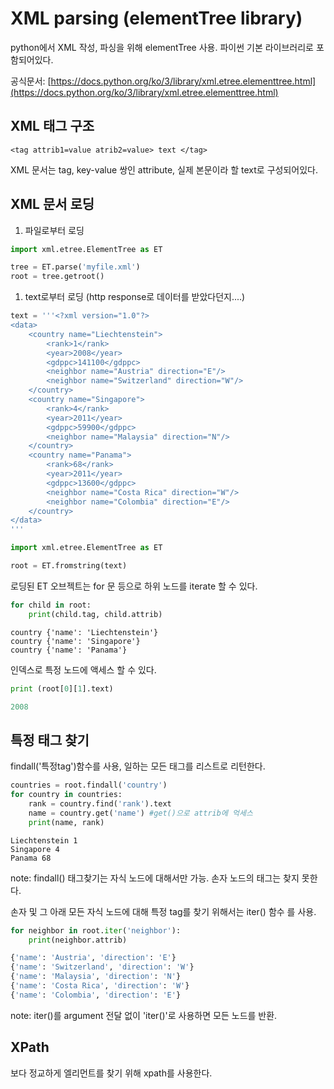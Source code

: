 # XML parsing (elementTree library)

python에서 XML 작성, 파싱을 위해 elementTree 사용. 파이썬 기본 라이브러리로 포함되어있다.

공식문서: [https://docs.python.org/ko/3/library/xml.etree.elementtree.html](https://docs.python.org/ko/3/library/xml.etree.elementtree.html)

## XML 태그 구조
```
<tag attrib1=value atrib2=value> text </tag>
```

XML 문서는 tag,  key-value 쌍인 attribute, 실제 본문이라 할 text로 구성되어있다.

## XML 문서 로딩

1. 파일로부터 로딩

```python
import xml.etree.ElementTree as ET

tree = ET.parse('myfile.xml')
root = tree.getroot()
```

1. text로부터 로딩 (http response로 데이터를 받았다던지....)

```python
text = '''<?xml version="1.0"?>
<data>
    <country name="Liechtenstein">
        <rank>1</rank>
        <year>2008</year>
        <gdppc>141100</gdppc>
        <neighbor name="Austria" direction="E"/>
        <neighbor name="Switzerland" direction="W"/>
    </country>
    <country name="Singapore">
        <rank>4</rank>
        <year>2011</year>
        <gdppc>59900</gdppc>
        <neighbor name="Malaysia" direction="N"/>
    </country>
    <country name="Panama">
        <rank>68</rank>
        <year>2011</year>
        <gdppc>13600</gdppc>
        <neighbor name="Costa Rica" direction="W"/>
        <neighbor name="Colombia" direction="E"/>
    </country>
</data>
'''

import xml.etree.ElementTree as ET

root = ET.fromstring(text)

```

로딩된 ET 오브젝트는 for 문 등으로 하위 노드를 iterate 할 수 있다.

```python
for child in root:
	print(child.tag, child.attrib)
```

```
country {'name': 'Liechtenstein'}
country {'name': 'Singapore'}
country {'name': 'Panama'}
```

인덱스로 특정 노드에 액세스 할 수 있다.

```python
print (root[0][1].text)
```

```python
2008
```

## 특정 태그 찾기

findall('특정tag')함수를 사용, 일하는 모든 태그를 리스트로 리턴한다.

```python
countries = root.findall('country')
for country in countries:
	rank = country.find('rank').text
	name = country.get('name') #get()으로 attrib에 억세스
	print(name, rank)
```

```
Liechtenstein 1
Singapore 4
Panama 68
```

note: findall() 태그찾기는 자식 노드에 대해서만 가능. 손자 노드의 태그는 찾지 못한다.

손자 및 그 아래 모든 자식 노드에 대해 특정 tag를 찾기 위해서는 iter() 함수 를 사용.

```python
for neighbor in root.iter('neighbor'):
	print(neighbor.attrib)
```

```python
{'name': 'Austria', 'direction': 'E'}
{'name': 'Switzerland', 'direction': 'W'}
{'name': 'Malaysia', 'direction': 'N'}
{'name': 'Costa Rica', 'direction': 'W'}
{'name': 'Colombia', 'direction': 'E'}
```

note: iter()를 argument 전달 없이 'iter()'로 사용하면 모든 노드를 반환.

## XPath

보다 정교하게 엘리먼트를 찾기 위해 xpath를 사용한다.